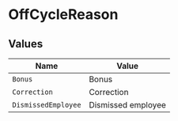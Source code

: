 # OffCycleReason


## Values

| Name                | Value               |
| ------------------- | ------------------- |
| `Bonus`             | Bonus               |
| `Correction`        | Correction          |
| `DismissedEmployee` | Dismissed employee  |